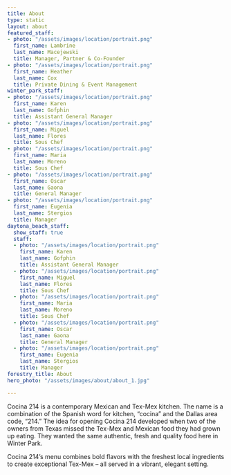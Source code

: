 ```yaml
---
title: About
type: static
layout: about
featured_staff:
- photo: "/assets/images/location/portrait.png"
  first_name: Lambrine
  last_name: Macejewski
  title: Manager, Partner & Co-Founder
- photo: "/assets/images/location/portrait.png"
  first_name: Heather
  last_name: Cox
  title: Private Dining & Event Management
winter_park_staff:
- photo: "/assets/images/location/portrait.png"
  first_name: Karen
  last_name: Gofphin
  title: Assistant General Manager
- photo: "/assets/images/location/portrait.png"
  first_name: Miguel
  last_name: Flores
  title: Sous Chef
- photo: "/assets/images/location/portrait.png"
  first_name: Maria
  last_name: Moreno
  title: Sous Chef
- photo: "/assets/images/location/portrait.png"
  first_name: Oscar
  last_name: Gaona
  title: General Manager
- photo: "/assets/images/location/portrait.png"
  first_name: Eugenia
  last_name: Stergios
  title: Manager
daytona_beach_staff:
  show_staff: true
  staff:
  - photo: "/assets/images/location/portrait.png"
    first_name: Karen
    last_name: Gofphin
    title: Assistant General Manager
  - photo: "/assets/images/location/portrait.png"
    first_name: Miguel
    last_name: Flores
    title: Sous Chef
  - photo: "/assets/images/location/portrait.png"
    first_name: Maria
    last_name: Moreno
    title: Sous Chef
  - photo: "/assets/images/location/portrait.png"
    first_name: Oscar
    last_name: Gaona
    title: General Manager
  - photo: "/assets/images/location/portrait.png"
    first_name: Eugenia
    last_name: Stergios
    title: Manager
forestry_title: About
hero_photo: "/assets/images/about/about_1.jpg"

---
```

Cocina 214 is a contemporary Mexican and Tex-Mex kitchen. The name is a combination of the Spanish word for kitchen, “cocina” and the Dallas area code, “214.” The idea for opening Cocina 214 developed when two of the owners from Texas missed the Tex-Mex and Mexican food they had grown up eating. They wanted the same authentic, fresh and quality food here in Winter Park.

Cocina 214’s menu combines bold flavors with the freshest local ingredients to create exceptional Tex-Mex – all served in a vibrant, elegant setting.
